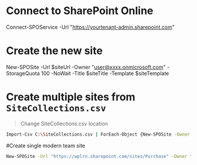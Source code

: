 # Connect to SharePoint Online
Connect-SPOService -Url "https://yourtenant-admin.sharepoint.com" 

# Create the new site
New-SPOSite -Url $siteUrl -Owner "user@xxxx.onmicrosoft.com" -StorageQuota 100 -NoWait -Title $siteTitle -Template $siteTemplate

# Create multiple sites from `SiteCollections.csv`
> Change SiteCollections.csv location
```sh
Import-Csv C:\SiteCollections.csv | ForEach-Object {New-SPOSite -Owner $_.Owner -StorageQuota $_.StorageQuota -Url $_.Url -NoWait -Template $_.Template -TimeZoneID $_.TimeZoneID -Title $_.Name}
```

#Create single modern team site
```sh
New-SPOSite -Url "https://wplrn.sharepoint.com/sites/Purchase" -Owner "admin@wplrn.onmicrosoft.com" -StorageQuota 2048 -Title "Purchase Team Site" -Template "STS#3"
```